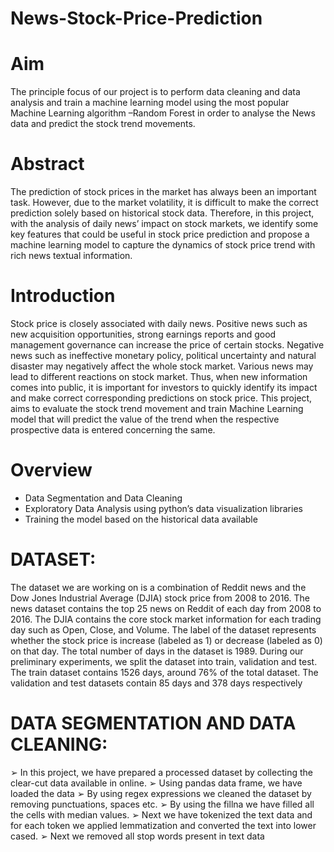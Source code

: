 # News-Stock-Price-Prediction
# Aim
The principle focus of our project is to perform data cleaning and data analysis and train a
machine learning model using the most popular Machine Learning algorithm –Random Forest
in order to analyse the News data and predict the stock trend movements.
# Abstract
The prediction of stock prices in the market has always been an important task. However, due to the
market volatility, it is difficult to make the correct prediction solely based on historical stock data.
Therefore, in this project, with the analysis of daily news’ impact on stock markets, we identify some
key features that could be useful in stock price prediction and propose a machine learning model to
capture the dynamics of stock price trend with rich news textual information.
# Introduction
Stock price is closely associated with daily news. Positive news such as new acquisition opportunities,
strong earnings reports and good management governance can increase the price of certain stocks.
Negative news such as ineffective monetary policy, political uncertainty and natural disaster may
negatively affect the whole stock market. Various news may lead to different reactions on stock market.
Thus, when new information comes into public, it is important for investors to quickly identify its
impact and make correct corresponding predictions on stock price. This project, aims to evaluate the
stock trend movement and train Machine Learning model that will predict the value of the trend when
the respective prospective data is entered concerning the same.
# Overview
* Data Segmentation and Data Cleaning
* Exploratory Data Analysis using python’s data visualization libraries
* Training the model based on the historical data available
# DATASET:
The dataset we are working on is a combination of Reddit news and the Dow Jones Industrial Average
(DJIA) stock price from 2008 to 2016. The news dataset contains the top 25 news on Reddit of each day
from 2008 to 2016. The DJIA contains the core stock market information for each trading day such as
Open, Close, and Volume. The label of the dataset represents whether the stock price is increase (labeled
as 1) or decrease (labeled as 0) on that day. The total number of days in the dataset is 1989. During our
preliminary experiments, we split the dataset into train, validation and test. The train dataset contains
1526 days, around 76% of the total dataset. The validation and test datasets contain 85 days and 378
days respectively
# DATA SEGMENTATION AND DATA CLEANING:
➢ In this project, we have prepared a processed dataset by collecting the clear-cut data
available in online.
➢ Using pandas data frame, we have loaded the data
➢ By using regex expressions we cleaned the dataset by removing punctuations, spaces etc.
➢ By using the fillna we have filled all the cells with median values.
➢ Next we have tokenized the text data and for each token we applied lemmatization and converted the
text into lower cased.
➢ Next we removed all stop words present in text data
